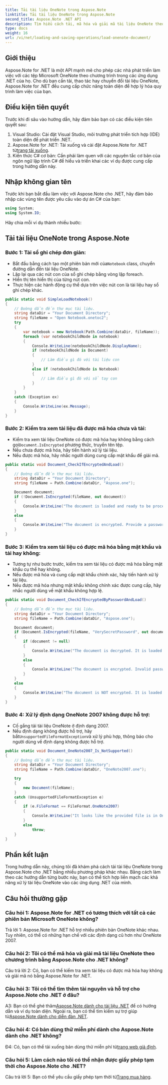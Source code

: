 ```yaml
---
title: Tải tài liệu OneNote trong Aspose.Note
linktitle: Tải tài liệu OneNote trong Aspose.Note
second_title: Aspose.Note .NET API
description: Tìm hiểu cách tải, mã hóa và giải mã tài liệu OneNote theo lập trình trong .NET bằng Aspose.Note.
type: docs
weight: 16
url: /vi/net/loading-and-saving-operations/load-onenote-document/
---
```

## Giới thiệu

Aspose.Note for .NET là một API mạnh mẽ cho phép các nhà phát triển làm việc với các tệp Microsoft OneNote theo chương trình trong các ứng dụng .NET của họ. Cho dù bạn cần tải, thao tác hay chuyển đổi tài liệu OneNote, Aspose.Note for .NET đều cung cấp chức năng toàn diện để hợp lý hóa quy trình làm việc của bạn.

## Điều kiện tiên quyết

Trước khi đi sâu vào hướng dẫn, hãy đảm bảo bạn có các điều kiện tiên quyết sau:

1. Visual Studio: Cài đặt Visual Studio, môi trường phát triển tích hợp (IDE) toàn diện để phát triển .NET.
2.  Aspose.Note for .NET: Tải xuống và cài đặt Aspose.Note for .NET từ[trang tải xuống](https://releases.aspose.com/note/net/).
3. Kiến thức C# cơ bản: Cần phải làm quen với các nguyên tắc cơ bản của ngôn ngữ lập trình C# để hiểu và triển khai các ví dụ được cung cấp trong hướng dẫn này.

## Nhập không gian tên

Trước khi bạn bắt đầu làm việc với Aspose.Note cho .NET, hãy đảm bảo nhập các vùng tên được yêu cầu vào dự án C# của bạn:

```csharp
using System;
using System.IO;
```

Hãy chia mỗi ví dụ thành nhiều bước:

## Tải tài liệu OneNote trong Aspose.Note

### Bước 1: Tải sổ ghi chép đơn giản:
   -  Bắt đầu bằng cách tạo một phiên bản mới của`Notebook` class, chuyển đường dẫn đến tài liệu OneNote.
   - Lặp lại qua các nút con của sổ ghi chép bằng vòng lặp foreach.
   - Hiển thị tên hiển thị của từng nút con.
   - Thực hiện các hành động cụ thể dựa trên việc nút con là tài liệu hay sổ ghi chép khác.

```csharp
public static void SimpleLoadNotebook()
{
    // Đường dẫn đến thư mục tài liệu.
    string dataDir = "Your Document Directory";
    string fileName = "Open Notebook.onetoc2";
    try
    {
        var notebook = new Notebook(Path.Combine(dataDir, fileName));
        foreach (var notebookChildNode in notebook)
        {
            Console.WriteLine(notebookChildNode.DisplayName);
            if (notebookChildNode is Document)
            {
                // Làm điều gì đó với tài liệu con
            }
            else if (notebookChildNode is Notebook)
            {
                // Làm điều gì đó với sổ tay con
            }
        }
    }
    catch (Exception ex)
    {
        Console.WriteLine(ex.Message);
    }
}
```

### Bước 2: Kiểm tra xem tài liệu đã được mã hóa chưa và tải:
   -  Kiểm tra xem tài liệu OneNote có được mã hóa hay không bằng cách gọi`Document.IsEncrypted` phương thức, truyền tên tệp.
   - Nếu chưa được mã hóa, hãy tiến hành xử lý tài liệu.
   - Nếu được mã hóa, hãy nhắc người dùng cung cấp mật khẩu để giải mã.

```csharp
public static void Document_CheckIfEncryptedAndLoad()
{
    // Đường dẫn đến thư mục tài liệu.
    string dataDir = "Your Document Directory";
    string fileName = Path.Combine(dataDir, "Aspose.one");

    Document document;
    if (!Document.IsEncrypted(fileName, out document))
    {
        Console.WriteLine("The document is loaded and ready to be processed.");
    }
    else
    {
        Console.WriteLine("The document is encrypted. Provide a password.");
    }
}
```

### Bước 3: Kiểm tra xem tài liệu có được mã hóa bằng mật khẩu và tải hay không:
   - Tương tự như bước trước, kiểm tra xem tài liệu có được mã hóa bằng mật khẩu cụ thể hay không.
   - Nếu được mã hóa và cung cấp mật khẩu chính xác, hãy tiến hành xử lý tài liệu.
   - Nếu được mã hóa nhưng mật khẩu không chính xác được cung cấp, hãy nhắc người dùng về mật khẩu không hợp lệ.

```csharp
public static void Document_CheckIfEncryptedByPasswordAndLoad()
{
    // Đường dẫn đến thư mục tài liệu.
    string dataDir = "Your Document Directory";
    string fileName = Path.Combine(dataDir, "Aspose.one");

    Document document;
    if (Document.IsEncrypted(fileName, "VerySecretPassword", out document))
    {
        if (document != null)
        {
            Console.WriteLine("The document is decrypted. It is loaded and ready to be processed.");
        }
        else
        {
            Console.WriteLine("The document is encrypted. Invalid password was provided.");
        }
    }
    else
    {
        Console.WriteLine("The document is NOT encrypted. It is loaded and ready to be processed.");
    }
}
```

### Bước 4: Xử lý định dạng OneNote 2007 không được hỗ trợ:
   - Cố gắng tải tài liệu OneNote ở định dạng 2007.
   -  Nếu định dạng không được hỗ trợ, hãy bắt`UnsupportedFileFormatException`và xử lý phù hợp, thông báo cho người dùng về định dạng không được hỗ trợ.

```csharp
public static void Document_OneNote2007_Is_NotSupported()
{
    // Đường dẫn đến thư mục tài liệu.
    string dataDir = "Your Document Directory";
    string fileName = Path.Combine(dataDir, "OneNote2007.one");

    try
    {
        new Document(fileName);
    }
    catch (UnsupportedFileFormatException e)
    {
        if (e.FileFormat == FileFormat.OneNote2007)
        {
            Console.WriteLine("It looks like the provided file is in OneNote 2007 format that is not supported.");
        }
        else
            throw;
    }
}
```

## Phần kết luận

Trong hướng dẫn này, chúng tôi đã khám phá cách tải tài liệu OneNote trong Aspose.Note cho .NET bằng nhiều phương pháp khác nhau. Bằng cách làm theo các hướng dẫn từng bước này, bạn có thể tích hợp liền mạch các khả năng xử lý tài liệu OneNote vào các ứng dụng .NET của mình.

## Câu hỏi thường gặp

### Câu hỏi 1: Aspose.Note for .NET có tương thích với tất cả các phiên bản Microsoft OneNote không?

Trả lời 1: Aspose.Note for .NET hỗ trợ nhiều phiên bản OneNote khác nhau. Tuy nhiên, có thể có những hạn chế với các định dạng cũ hơn như OneNote 2007.

### Câu hỏi 2: Tôi có thể mã hóa và giải mã tài liệu OneNote theo chương trình bằng Aspose.Note cho .NET không?

Câu trả lời 2: Có, bạn có thể kiểm tra xem tài liệu có được mã hóa hay không và giải mã nó bằng Aspose.Note for .NET.

### Câu hỏi 3: Tôi có thể tìm thêm tài nguyên và hỗ trợ cho Aspose.Note cho .NET ở đâu?

 A3: Bạn có thể ghé thăm[Aspose.Note dành cho tài liệu .NET](https://reference.aspose.com/note/net/) để có hướng dẫn và ví dụ toàn diện. Ngoài ra, bạn có thể tìm kiếm sự trợ giúp từ[Aspose.Note dành cho diễn đàn .NET](https://forum.aspose.com/c/note/28).

### Câu hỏi 4: Có bản dùng thử miễn phí dành cho Aspose.Note dành cho .NET không?

 Đ4: Có, bạn có thể tải xuống bản dùng thử miễn phí từ[trang web giả định](https://releases.aspose.com/).

### Câu hỏi 5: Làm cách nào tôi có thể nhận được giấy phép tạm thời cho Aspose.Note cho .NET?

 Câu trả lời 5: Bạn có thể yêu cầu giấy phép tạm thời từ[Trang mua hàng](https://purchase.aspose.com/temporary-license/).
